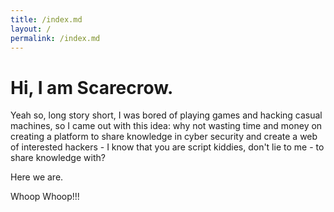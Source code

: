```yaml
---
title: /index.md
layout: /
permalink: /index.md
---
```


# Hi, I am Scarecrow.

Yeah so, long story short, I was bored of playing games and hacking casual machines, so I came out with this idea: why not wasting time and money on creating a platform to share knowledge in cyber security and create a web of interested hackers - I know that you are script kiddies, don't lie to me - to share knowledge with?

Here we are.

Whoop Whoop!!!

